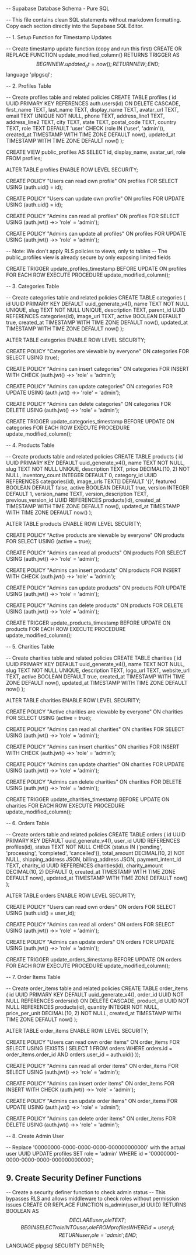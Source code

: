 -- Supabase Database Schema - Pure SQL

-- This file contains clean SQL statements without markdown formatting. Copy each section directly into the Supabase SQL Editor.

-- 1. Setup Function for Timestamp Updates

-- Create timestamp update function (copy and run this first)
CREATE OR REPLACE FUNCTION update_modified_column()
RETURNS TRIGGER AS $$
BEGIN
   NEW.updated_at = now();
   RETURN NEW;
END;
$$ language 'plpgsql';


-- 2. Profiles Table

-- Create profiles table and related policies
CREATE TABLE profiles (
  id UUID PRIMARY KEY REFERENCES auth.users(id) ON DELETE CASCADE,
  first_name TEXT,
  last_name TEXT,
  display_name TEXT,
  avatar_url TEXT,
  email TEXT UNIQUE NOT NULL,
  phone TEXT,
  address_line1 TEXT,
  address_line2 TEXT,
  city TEXT,
  state TEXT,
  postal_code TEXT,
  country TEXT,
  role TEXT DEFAULT 'user' CHECK (role IN ('user', 'admin')),
  created_at TIMESTAMP WITH TIME ZONE DEFAULT now(),
  updated_at TIMESTAMP WITH TIME ZONE DEFAULT now()
);

CREATE VIEW public_profiles AS
  SELECT id, display_name, avatar_url, role
  FROM profiles;

ALTER TABLE profiles ENABLE ROW LEVEL SECURITY;

CREATE POLICY "Users can read own profile" ON profiles
  FOR SELECT USING (auth.uid() = id);

CREATE POLICY "Users can update own profile" ON profiles
  FOR UPDATE USING (auth.uid() = id);

CREATE POLICY "Admins can read all profiles" ON profiles
  FOR SELECT USING (auth.jwt() ->> 'role' = 'admin');

CREATE POLICY "Admins can update all profiles" ON profiles
  FOR UPDATE USING (auth.jwt() ->> 'role' = 'admin');

-- Note: We don't apply RLS policies to views, only to tables
-- The public_profiles view is already secure by only exposing limited fields

CREATE TRIGGER update_profiles_timestamp
BEFORE UPDATE ON profiles
FOR EACH ROW EXECUTE PROCEDURE update_modified_column();


-- 3. Categories Table

-- Create categories table and related policies
CREATE TABLE categories (
  id UUID PRIMARY KEY DEFAULT uuid_generate_v4(),
  name TEXT NOT NULL UNIQUE,
  slug TEXT NOT NULL UNIQUE,
  description TEXT,
  parent_id UUID REFERENCES categories(id),
  image_url TEXT,
  active BOOLEAN DEFAULT true,
  created_at TIMESTAMP WITH TIME ZONE DEFAULT now(),
  updated_at TIMESTAMP WITH TIME ZONE DEFAULT now()
);

ALTER TABLE categories ENABLE ROW LEVEL SECURITY;

CREATE POLICY "Categories are viewable by everyone" ON categories
  FOR SELECT USING (true);

CREATE POLICY "Admins can insert categories" ON categories
  FOR INSERT WITH CHECK (auth.jwt() ->> 'role' = 'admin');

CREATE POLICY "Admins can update categories" ON categories
  FOR UPDATE USING (auth.jwt() ->> 'role' = 'admin');

CREATE POLICY "Admins can delete categories" ON categories
  FOR DELETE USING (auth.jwt() ->> 'role' = 'admin');

CREATE TRIGGER update_categories_timestamp
BEFORE UPDATE ON categories
FOR EACH ROW EXECUTE PROCEDURE update_modified_column();


-- 4. Products Table

-- Create products table and related policies
CREATE TABLE products (
  id UUID PRIMARY KEY DEFAULT uuid_generate_v4(),
  name TEXT NOT NULL,
  slug TEXT NOT NULL UNIQUE,
  description TEXT,
  price DECIMAL(10, 2) NOT NULL,
  inventory_count INTEGER DEFAULT 0,
  category_id UUID REFERENCES categories(id),
  image_urls TEXT[] DEFAULT '{}',
  featured BOOLEAN DEFAULT false,
  active BOOLEAN DEFAULT true,
  version INTEGER DEFAULT 1,
  version_name TEXT,
  version_description TEXT,
  previous_version_id UUID REFERENCES products(id),
  created_at TIMESTAMP WITH TIME ZONE DEFAULT now(),
  updated_at TIMESTAMP WITH TIME ZONE DEFAULT now()
);

ALTER TABLE products ENABLE ROW LEVEL SECURITY;

CREATE POLICY "Active products are viewable by everyone" ON products
  FOR SELECT USING (active = true);

CREATE POLICY "Admins can read all products" ON products
  FOR SELECT USING (auth.jwt() ->> 'role' = 'admin');

CREATE POLICY "Admins can insert products" ON products
  FOR INSERT WITH CHECK (auth.jwt() ->> 'role' = 'admin');

CREATE POLICY "Admins can update products" ON products
  FOR UPDATE USING (auth.jwt() ->> 'role' = 'admin');

CREATE POLICY "Admins can delete products" ON products
  FOR DELETE USING (auth.jwt() ->> 'role' = 'admin');

CREATE TRIGGER update_products_timestamp
BEFORE UPDATE ON products
FOR EACH ROW EXECUTE PROCEDURE update_modified_column();


-- 5. Charities Table

-- Create charities table and related policies
CREATE TABLE charities (
  id UUID PRIMARY KEY DEFAULT uuid_generate_v4(),
  name TEXT NOT NULL,
  slug TEXT NOT NULL UNIQUE,
  description TEXT,
  logo_url TEXT,
  website_url TEXT,
  active BOOLEAN DEFAULT true,
  created_at TIMESTAMP WITH TIME ZONE DEFAULT now(),
  updated_at TIMESTAMP WITH TIME ZONE DEFAULT now()
);

ALTER TABLE charities ENABLE ROW LEVEL SECURITY;

CREATE POLICY "Active charities are viewable by everyone" ON charities
  FOR SELECT USING (active = true);

CREATE POLICY "Admins can read all charities" ON charities
  FOR SELECT USING (auth.jwt() ->> 'role' = 'admin');

CREATE POLICY "Admins can insert charities" ON charities
  FOR INSERT WITH CHECK (auth.jwt() ->> 'role' = 'admin');

CREATE POLICY "Admins can update charities" ON charities
  FOR UPDATE USING (auth.jwt() ->> 'role' = 'admin');

CREATE POLICY "Admins can delete charities" ON charities
  FOR DELETE USING (auth.jwt() ->> 'role' = 'admin');

CREATE TRIGGER update_charities_timestamp
BEFORE UPDATE ON charities
FOR EACH ROW EXECUTE PROCEDURE update_modified_column();


-- 6. Orders Table

-- Create orders table and related policies
CREATE TABLE orders (
  id UUID PRIMARY KEY DEFAULT uuid_generate_v4(),
  user_id UUID REFERENCES profiles(id),
  status TEXT NOT NULL CHECK (status IN ('pending', 'processing', 'completed', 'cancelled')),
  total_amount DECIMAL(10, 2) NOT NULL,
  shipping_address JSON,
  billing_address JSON,
  payment_intent_id TEXT,
  charity_id UUID REFERENCES charities(id),
  charity_amount DECIMAL(10, 2) DEFAULT 0,
  created_at TIMESTAMP WITH TIME ZONE DEFAULT now(),
  updated_at TIMESTAMP WITH TIME ZONE DEFAULT now()
);

ALTER TABLE orders ENABLE ROW LEVEL SECURITY;

CREATE POLICY "Users can read own orders" ON orders
  FOR SELECT USING (auth.uid() = user_id);

CREATE POLICY "Admins can read all orders" ON orders
  FOR SELECT USING (auth.jwt() ->> 'role' = 'admin');

CREATE POLICY "Admins can update orders" ON orders
  FOR UPDATE USING (auth.jwt() ->> 'role' = 'admin');

CREATE TRIGGER update_orders_timestamp
BEFORE UPDATE ON orders
FOR EACH ROW EXECUTE PROCEDURE update_modified_column();


-- 7. Order Items Table

-- Create order_items table and related policies
CREATE TABLE order_items (
  id UUID PRIMARY KEY DEFAULT uuid_generate_v4(),
  order_id UUID NOT NULL REFERENCES orders(id) ON DELETE CASCADE,
  product_id UUID NOT NULL REFERENCES products(id),
  quantity INTEGER NOT NULL,
  price_per_unit DECIMAL(10, 2) NOT NULL,
  created_at TIMESTAMP WITH TIME ZONE DEFAULT now()
);

ALTER TABLE order_items ENABLE ROW LEVEL SECURITY;

CREATE POLICY "Users can read own order items" ON order_items
  FOR SELECT USING (EXISTS (
    SELECT 1 FROM orders WHERE orders.id = order_items.order_id AND orders.user_id = auth.uid()
  ));

CREATE POLICY "Admins can read all order items" ON order_items
  FOR SELECT USING (auth.jwt() ->> 'role' = 'admin');

CREATE POLICY "Admins can insert order items" ON order_items
  FOR INSERT WITH CHECK (auth.jwt() ->> 'role' = 'admin');

CREATE POLICY "Admins can update order items" ON order_items
  FOR UPDATE USING (auth.jwt() ->> 'role' = 'admin');

CREATE POLICY "Admins can delete order items" ON order_items
  FOR DELETE USING (auth.jwt() ->> 'role' = 'admin');


-- 8. Create Admin User

-- Replace '00000000-0000-0000-0000-000000000000' with the actual user UUID
UPDATE profiles
SET role = 'admin'
WHERE id = '00000000-0000-0000-0000-000000000000';

## 9. Create Security Definer Functions

-- Create a security definer function to check admin status
-- This bypasses RLS and allows middleware to check roles without permission issues
CREATE OR REPLACE FUNCTION is_admin(user_id UUID)
RETURNS BOOLEAN AS $$
DECLARE
  user_role TEXT;
BEGIN
  SELECT role INTO user_role FROM profiles WHERE id = user_id;
  RETURN user_role = 'admin';
END;
$$ LANGUAGE plpgsql SECURITY DEFINER; 